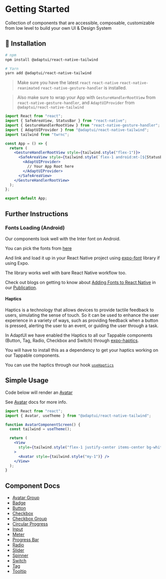 # Getting Started

Collection of components that are accessible, composable, customizable from low
level to build your own UI & Design System

## :rocket: Installation

```sh
# npm
npm install @adaptui/react-native-tailwind

# Yarn
yarn add @adaptui/react-native-tailwind
```

> Make sure you have the latest
> `react` `react-native` `react-native-reanimated` `react-native-gesture-handler` is
> installed.

> Also make sure to wrap your App with `GestureHandlerRootView` from
> `react-native-gesture-handler`, and `AdaptUIProvider` from
> `@adaptui/react-native-tailwind`

```jsx
import React from "react";
import { SafeAreaView, StatusBar } from "react-native";
import { GestureHandlerRootView } from "react-native-gesture-handler";
import { AdaptUIProvider } from "@adaptui/react-native-tailwind";
import tailwind from "twrnc";

const App = () => {
  return (
    <GestureHandlerRootView style={tailwind.style("flex-1")}>
      <SafeAreaView style={tailwind.style(`flex-1 android:mt-[${StatusBar.currentHeight || 0}px]`)}>
        <AdaptUIProvider>
          // Your App Root here
        </AdaptUIProvider>
      </SafeAreaView>
    </GestureHandlerRootView>
  );
};

export default App;

```

## Further Instructions

### Fonts Loading (Android)
Our components look well with the Inter font on Android. 

You can pick the fonts from [here](../font-assets/)

And link and load it up in your React Native project using [expo-font](https://docs.expo.dev/versions/latest/sdk/font/) library if using Expo.

The library works well with bare React Native workflow too.

Check out blogs on getting to know about [Adding Fonts to React Native](https://medium.com/@_iam_karthik/list/adding-fonts-to-react-native-93aee6bace40) in our [Publication](https://medium.com/timeless).

#### Haptics

Haptics is a technology that allows devices to provide tactile feedback to users, simulating the sense of touch. So it can be used to enhance the user experience in a variety of ways, such as providing feedback when a button is pressed, alerting the user to an event, or guiding the user through a task.

In AdaptUI we have enabled the Haptics to all our Tappable components (Button, Tag, Radio, Checkbox and Switch) through [expo-haptics](https://docs.expo.dev/versions/latest/sdk/haptics/).

You will have to install this as a dependency to get your haptics working on our Tappable components. 

You can use the haptics through our hook [`useHaptics`](../src//utils//useHaptic.ts)


## Simple Usage

Code below will render an [Avatar](./Avatar.md)

See [Avatar](./Avatar.md) docs for more info.

```jsx
import React from "react";
import { Avatar, useTheme } from "@adaptui/react-native-tailwind";

function AvatarComponentScreen() {
  const tailwind = useTheme();

  return (
    <View
      style={tailwind.style("flex-1 justify-center items-center bg-white-900")}
    >
      <Avatar style={tailwind.style("my-1")} />
    </View>
  );
}
```

## Component Docs

- [Avatar Group](avatar-group.md)
- [Badge](badge.md)
- [Button](button.md)
- [Checkbox](checkbox.md)
- [Checkbox Group](checkbox-group.md)
- [Circular Progress](circular-progress.md)
- [Input](input.md)
- [Meter](meter.md)
- [Progress Bar](progress-bar.md)
- [Radio](radio.md)
- [Slider](slider.md)
- [Spinner](spinner.md)
- [Switch](switch.md)
- [Tag](tag.md)
- [Tooltip](tooltip.md)
